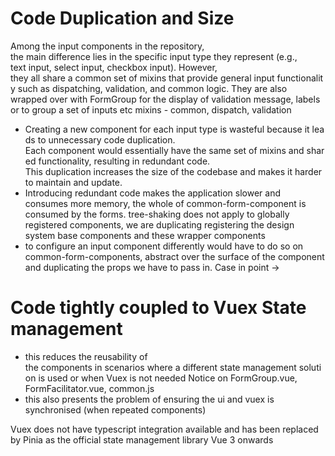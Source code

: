 # Code Duplication and Size
Among the input components in the repository, the main difference lies in the specific input type they represent (e.g., text input, select input, checkbox input). However, they all share a common set of mixins that provide general input functionality such as dispatching, validation, and common logic.
They are also wrapped over with FormGroup for the display of validation message, labels or to group a set of inputs etc
mixins - common, dispatch, validation
- Creating a new component for each input type is wasteful because it leads to unnecessary code duplication. Each component would essentially have the same set of mixins and shared functionality, resulting in redundant code. This duplication increases the size of the codebase and makes it harder to maintain and update.
- Introducing redundant code makes the application slower and consumes more memory, the whole of common-form-component is consumed by the forms. tree-shaking does not apply to globally registered components, we are duplicating registering the design system base components and these wrapper components
- to configure an input component differently would have to do so on common-form-components, abstract over the surface of the component and duplicating the props we have to pass in. Case in point ->

# Code tightly coupled to Vuex State management
- this reduces the reusability of the components in scenarios where a different state management solution is used or when Vuex is not needed
Notice on FormGroup.vue, FormFacilitator.vue, common.js
- this also presents the problem of ensuring the ui and vuex is synchronised (when repeated components)

Vuex does not have typescript integration available and has been replaced by Pinia as the official state management library Vue 3 onwards